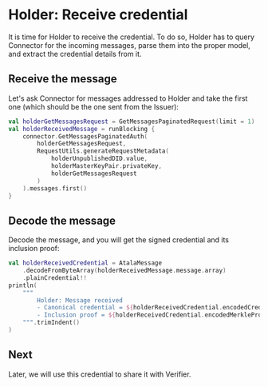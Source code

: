 # Holder: Receive credential

It is time for Holder to receive the credential. To do so, Holder has to query Connector for the incoming messages, parse them into the proper model, and extract the credential details from it.

## Receive the message

Let's ask Connector for messages addressed to Holder and take the first one (which should be the one sent from the Issuer):

```kotlin
val holderGetMessagesRequest = GetMessagesPaginatedRequest(limit = 1)
val holderReceivedMessage = runBlocking {
    connector.GetMessagesPaginatedAuth(
        holderGetMessagesRequest,
        RequestUtils.generateRequestMetadata(
            holderUnpublishedDID.value,
            holderMasterKeyPair.privateKey,
            holderGetMessagesRequest
        )
    ).messages.first()
}
```

## Decode the message

Decode the message, and you will get the signed credential and its inclusion proof:

```kotlin
val holderReceivedCredential = AtalaMessage
    .decodeFromByteArray(holderReceivedMessage.message.array)
    .plainCredential!!
println(
    """
        Holder: Message received
        - Canonical credential = ${holderReceivedCredential.encodedCredential}
        - Inclusion proof = ${holderReceivedCredential.encodedMerkleProof}
    """.trimIndent()
)
```

## Next

Later, we will use this credential to share it with Verifier.
